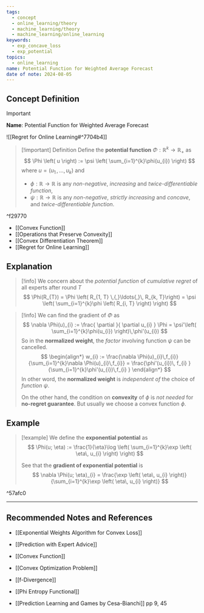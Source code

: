 ```yaml
---
tags:
  - concept
  - online_learning/theory
  - machine_learning/theory
  - machine_learning/online_learning
keywords:
  - exp_concave_loss
  - exp_potential
topics:
  - online_learning
name: Potential Function for Weighted Average Forecast
date of note: 2024-08-05
---
```


## Concept Definition

>[!important]
>**Name**: Potential Function for Weighted Average Forecast


![[Regret for Online Learning#^7704b4]]

>[!important] Definition
>Define the **potential function** $\Phi: \mathbb{R}^{k} \to \mathbb{R}_{+}$ as
>$$
>\Phi \left( u \right) := \psi \left( \sum_{i=1}^{k}\phi(u_{i}) \right)
>$$
>where $u=(u_{1} \,{,}\ldots{,}\,u_{k})$ and 
>- $\phi: \mathbb{R}\to \mathbb{R}$ is any *non-negative*, *increasing* and *twice-differentiable function*,
>- $\psi: \mathbb{R}\to \mathbb{R}$ is any *non-negative*, *strictly increasing* and *concave*, and *twice-differentiable function*.

^f29770

- [[Convex Function]]
- [[Operations that Preserve Convexity]]
- [[Convex Differentiation Theorem]]
- [[Regret for Online Learning]]

## Explanation

>[!info]
>We concern about the *potential function* of *cumulative regret* of all experts after round $T$
>$$
>\Phi(R_{T}) = \Phi \left( R_{1, T} \,{,}\ldots{,}\, R_{k, T}\right) = \psi \left( \sum_{i=1}^{k}\phi \left( R_{i, T} \right) \right)
>$$

>[!info]
>We can find the gradient of $\Phi$ as
>$$
>\nabla \Phi(u)_{i} := \frac{ \partial  }{ \partial u_{i} } \Phi = \psi'\left(  \sum_{i=1}^{k}\phi(u_{i}) \right)\,\phi'(u_{i}) 
>$$
>So in the **normalized weight**, the *factor* involving function $\psi$ can be cancelled. 
>$$
>\begin{align*}
> w_{i} := \frac{\nabla \Phi(u)_{i}\,f_{i}}{\sum_{i=1}^{k}\nabla \Phi(u)_{i}\,f_{i}} = \frac{\phi'(u_{i})\, f_{i} }{\sum_{i=1}^{k}\phi'(u_{i})\,f_{i} }
>\end{align*}
>$$
>In other word, the **normalized weight** is *independent of* the choice of *function* $\psi$.
>
>On the other hand, the condition on **convexity** of $\phi$ is *not needed* for **no-regret guarantee**. But usually we choose a convex function $\phi$.


## Example

>[!example]
>We define the **exponential potential** as 
>$$
>\Phi(u; \eta) := \frac{1}{\eta}\log \left( \sum_{i=1}^{k}\exp \left( \eta\, u_{i} \right) \right)
>$$
>
>See that the **gradient of exponential potential** is
>$$
>\nabla \Phi(u; \eta)_{i} = \frac{\exp \left( \eta\, u_{i} \right)}{\sum_{i=1}^{k}\exp \left( \eta\, u_{i} \right)}
>$$

^57afc0




-----------
##  Recommended Notes and References


- [[Exponential Weights Algorithm for Convex Loss]]
- [[Prediction with Expert Advice]]


- [[Convex Function]]
- [[Convex Optimization Problem]]

- [[f-Divergence]]
- [[Phi Entropy Functional]]

- [[Prediction Learning and Games by Cesa-Bianchi]] pp 9, 45
